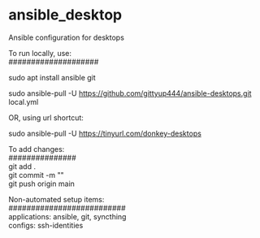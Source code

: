 # ansible_desktop
Ansible configuration for desktops  
  
To run locally, use:  
####################  
  
sudo apt install ansible git  
  
sudo ansible-pull -U https://github.com/gittyup444/ansible-desktops.git local.yml  
  
OR, using url shortcut:  
  
sudo ansible-pull -U https://tinyurl.com/donkey-desktops  
  
  
To add changes:  
###############  
git add .  
git commit -m "<COMMENT>"  
git push origin main  
  
  
Non-automated setup items:  
##########################  
applications: ansible, git, syncthing  
configs: ssh-identities  
